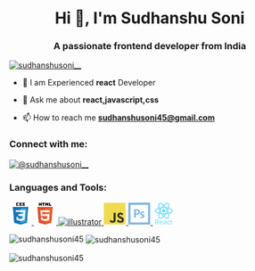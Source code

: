<h1 align="center">Hi 👋, I'm Sudhanshu Soni</h1>
<h3 align="center">A passionate frontend developer from India</h3>

<p align="left"> <a href="https://twitter.com/sudhanshusoni__" target="blank"><img src="https://img.shields.io/twitter/follow/sudhanshusoni__?logo=twitter&style=for-the-badge" alt="sudhanshusoni__" /></a> </p>

- 🌱 I am Experienced **react** Developer

- 💬 Ask me about **react,javascript,css**

- 📫 How to reach me **sudhanshusoni45@gmail.com**

<h3 align="left">Connect with me:</h3>
<p align="left">
<a href="https://twitter.com/@sudhanshusoni__" target="blank"><img align="center" src="https://raw.githubusercontent.com/rahuldkjain/github-profile-readme-generator/master/src/images/icons/Social/twitter.svg" alt="@sudhanshusoni__" height="30" width="40" /></a>
</p>

<h3 align="left">Languages and Tools:</h3>
<p align="left"> <a href="https://www.w3schools.com/css/" target="_blank" rel="noreferrer"> <img src="https://raw.githubusercontent.com/devicons/devicon/master/icons/css3/css3-original-wordmark.svg" alt="css3" width="40" height="40"/> </a> <a href="https://www.w3.org/html/" target="_blank" rel="noreferrer"> <img src="https://raw.githubusercontent.com/devicons/devicon/master/icons/html5/html5-original-wordmark.svg" alt="html5" width="40" height="40"/> </a> <a href="https://www.adobe.com/in/products/illustrator.html" target="_blank" rel="noreferrer"> <img src="https://www.vectorlogo.zone/logos/adobe_illustrator/adobe_illustrator-icon.svg" alt="illustrator" width="40" height="40"/> </a> <a href="https://developer.mozilla.org/en-US/docs/Web/JavaScript" target="_blank" rel="noreferrer"> <img src="https://raw.githubusercontent.com/devicons/devicon/master/icons/javascript/javascript-original.svg" alt="javascript" width="40" height="40"/> </a> <a href="https://www.photoshop.com/en" target="_blank" rel="noreferrer"> <img src="https://raw.githubusercontent.com/devicons/devicon/master/icons/photoshop/photoshop-line.svg" alt="photoshop" width="40" height="40"/> </a> <a href="https://reactjs.org/" target="_blank" rel="noreferrer"> <img src="https://raw.githubusercontent.com/devicons/devicon/master/icons/react/react-original-wordmark.svg" alt="react" width="40" height="40"/> </a> </p>

<p><img align="left" src="https://github-readme-stats.vercel.app/api/top-langs?username=sudhanshusoni45&show_icons=true&locale=en&layout=compact" alt="sudhanshusoni45" /></p>


<p>&nbsp;<img align="center" src="https://github-readme-stats.vercel.app/api?username=sudhanshusoni45&show_icons=true&locale=en" alt="sudhanshusoni45" /></p>


<p><img align="center" src="https://github-readme-streak-stats.herokuapp.com/?user=sudhanshusoni45&" alt="sudhanshusoni45" /></p>

